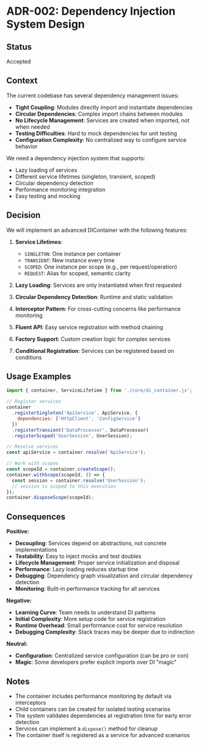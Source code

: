 # ADR-002: Dependency Injection System Design

## Status
Accepted

## Context
The current codebase has several dependency management issues:

- **Tight Coupling**: Modules directly import and instantiate dependencies
- **Circular Dependencies**: Complex import chains between modules
- **No Lifecycle Management**: Services are created when imported, not when needed
- **Testing Difficulties**: Hard to mock dependencies for unit testing
- **Configuration Complexity**: No centralized way to configure service behavior

We need a dependency injection system that supports:
- Lazy loading of services
- Different service lifetimes (singleton, transient, scoped)
- Circular dependency detection
- Performance monitoring integration
- Easy testing and mocking

## Decision
We will implement an advanced DIContainer with the following features:

1. **Service Lifetimes**:
   - `SINGLETON`: One instance per container
   - `TRANSIENT`: New instance every time
   - `SCOPED`: One instance per scope (e.g., per request/operation)
   - `REQUEST`: Alias for scoped, semantic clarity

2. **Lazy Loading**: Services are only instantiated when first requested

3. **Circular Dependency Detection**: Runtime and static validation

4. **Interceptor Pattern**: For cross-cutting concerns like performance monitoring

5. **Fluent API**: Easy service registration with method chaining

6. **Factory Support**: Custom creation logic for complex services

7. **Conditional Registration**: Services can be registered based on conditions

## Usage Examples
```javascript
import { container, ServiceLifetime } from './core/di_container.js';

// Register services
container
  .registerSingleton('ApiService', ApiService, {
    dependencies: ['HttpClient', 'ConfigService']
  })
  .registerTransient('DataProcessor', DataProcessor)
  .registerScoped('UserSession', UserSession);

// Resolve services
const apiService = container.resolve('ApiService');

// Work with scopes
const scopeId = container.createScope();
container.withScope(scopeId, () => {
  const session = container.resolve('UserSession');
  // session is scoped to this execution
});
container.disposeScope(scopeId);
```

## Consequences
**Positive:**
- **Decoupling**: Services depend on abstractions, not concrete implementations
- **Testability**: Easy to inject mocks and test doubles
- **Lifecycle Management**: Proper service initialization and disposal
- **Performance**: Lazy loading reduces startup time
- **Debugging**: Dependency graph visualization and circular dependency detection
- **Monitoring**: Built-in performance tracking for all services

**Negative:**
- **Learning Curve**: Team needs to understand DI patterns
- **Initial Complexity**: More setup code for service registration
- **Runtime Overhead**: Small performance cost for service resolution
- **Debugging Complexity**: Stack traces may be deeper due to indirection

**Neutral:**
- **Configuration**: Centralized service configuration (can be pro or con)
- **Magic**: Some developers prefer explicit imports over DI "magic"

## Notes
- The container includes performance monitoring by default via interceptors
- Child containers can be created for isolated testing scenarios  
- The system validates dependencies at registration time for early error detection
- Services can implement a `dispose()` method for cleanup
- The container itself is registered as a service for advanced scenarios